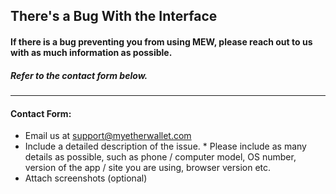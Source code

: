 ## There's a Bug With the Interface

#### If there is a bug preventing you from using MEW, please reach out to us with as much information as possible.

##### Refer to the contact form below.

* * *

#### Contact Form:

- Email us at support@myetherwallet.com
  <br>
- Include a detailed description of the issue.
      \* Please include as many details as possible, such as phone / computer model, OS number, version of the app / site you are using, browser version etc.
  <br>
- Attach screenshots (optional)

